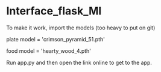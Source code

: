 # Interface_flask_MI

To make it work, import the models (too heavy to put on git)

plate model = 'crimson_pyramid_51.pth'

food model = 'hearty_wood_4.pth'


Run app.py and then open the link online to get to the app.
